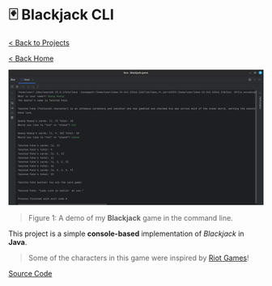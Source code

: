 # 🃏 Blackjack CLI

[< Back to Projects](/projects)

[< Back Home](/)

![Blackjack Demo](/images/blackjack.png)

> Figure 1: A demo of my **Blackjack** game in the command line.

This project is a simple **console-based** implementation of _Blackjack_ in **Java**.

> Some of the characters in this game were inspired by [Riot Games](https://www.riotgames.com/en)!

[Source Code](https://github.com/theantigone/Blackjack-game)
